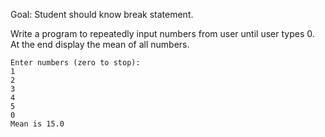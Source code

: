 Goal: Student should know break statement.

Write a program to repeatedly input numbers from user until user types 0. At the end display the mean of all numbers.  

```
Enter numbers (zero to stop): 
1
2
3
4
5
0
Mean is 15.0
```

